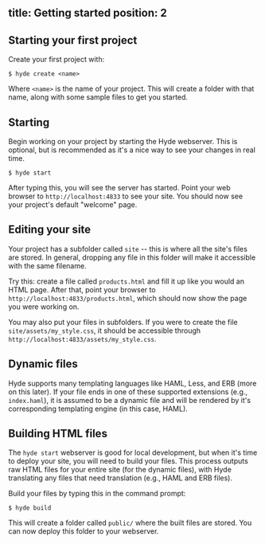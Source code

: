 title: Getting started
position: 2
--

Starting your first project
---------------------------

Create your first project with:

    $ hyde create <name>

Where `<name>` is the name of your project. This will create a folder with that
name, along with some sample files to get you started.

Starting
--------

Begin working on your project by starting the Hyde webserver. This is optional,
but is recommended as it's a nice way to see your changes in real time.

    $ hyde start

After typing this, you will see the server has started. Point your web browser to
`http://localhost:4833` to see your site. You should now see your project's
default "welcome" page.


Editing your site
-----------------

Your project has a subfolder called `site` -- this is where all the site's files are
stored. In general, dropping any file in this folder will make it accessible with the
same filename.

Try this: create a file called `products.html` and fill it up like you would an
HTML page. After that, point your browser to `http://localhost:4833/products.html`,
which should now show the page you were working on.

You may also put your files in subfolders. If you were to create the file
`site/assets/my_style.css`, it should be accessible through
`http://localhost:4833/assets/my_style.css`.

Dynamic files
-------------

Hyde supports many templating languages like HAML, Less, and ERB (more on this later).
If your file ends in one of these supported extensions (e.g., `index.haml`), it
is assumed to be a dynamic file and will be rendered by it's corresponding templating
engine (in this case, HAML).

Building HTML files
-------------------

The `hyde start` webserver is good for local development, but when it's time to
deploy your site, you will need to build your files. This process outputs raw
HTML files for your entire site (for the dynamic files), with Hyde translating
any files that need translation (e.g., HAML and ERB files).

Build your files by typing this in the command prompt:

    $ hyde build

This will create a folder called `public/` where the built files are stored.
You can now deploy this folder to your webserver.

